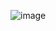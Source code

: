 ![image](https://user-images.githubusercontent.com/108607378/219846849-d1433458-5279-4e64-a068-67d18d4fde26.png)
